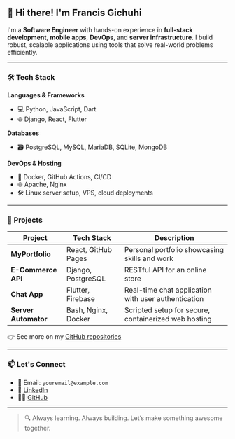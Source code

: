 ## 👋 Hi there! I'm Francis Gichuhi

I'm a **Software Engineer** with hands-on experience in **full-stack development**, **mobile apps**, **DevOps**, and **server infrastructure**. I build robust, scalable applications using tools that solve real-world problems efficiently.

---

### 🛠️ Tech Stack

**Languages & Frameworks**
- 💻 Python, JavaScript, Dart
- 🌐 Django, React, Flutter

**Databases**
- 🗃️ PostgreSQL, MySQL, MariaDB, SQLite, MongoDB

**DevOps & Hosting**
- 🐳 Docker, GitHub Actions, CI/CD
- 🌐 Apache, Nginx
- 🛠️ Linux server setup, VPS, cloud deployments

---

### 🚀 Projects

| Project | Tech Stack | Description |
|--------|------------|-------------|
| **MyPortfolio** | React, GitHub Pages | Personal portfolio showcasing skills and work |
| **E-Commerce API** | Django, PostgreSQL | RESTful API for an online store |
| **Chat App** | Flutter, Firebase | Real-time chat application with user authentication |
| **Server Automator** | Bash, Nginx, Docker | Scripted setup for secure, containerized web hosting |

👉 See more on my [GitHub repositories](https://github.com/frank-gich?tab=repositories)

---

### 📫 Let's Connect

- 📧 Email: `youremail@example.com`
- 💼 [LinkedIn](https://linkedin.com/in/your-profile)
- 🧑‍💻 [GitHub](https://github.com/frank-gich)

---

> 🔍 Always learning. Always building. Let’s make something awesome together.
